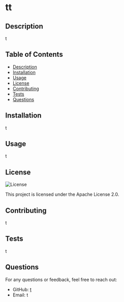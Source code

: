# tt

## Description
t

## Table of Contents
- [Description](#description)
- [Installation](#installation)
- [Usage](#usage)
- [License](#license)
- [Contributing](#contributing)
- [Tests](#tests)
- [Questions](#questions)

## Installation
t

## Usage
t

## License
![License](https://img.shields.io/badge/License-Apache%202.0-blue.svg)

This project is licensed under the Apache License 2.0.

## Contributing
t

## Tests
t

## Questions
For any questions or feedback, feel free to reach out:
- GitHub: [t](https://github.com/t)
- Email: t
